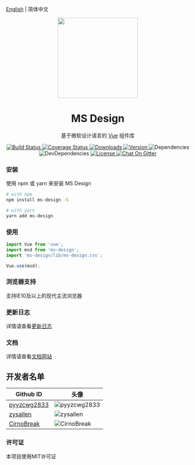 [English](./README.md) | 简体中文

<p align="center" style="text-align:center;">
    <a href="https://ms-design.github.io/">
        <img width="220" src="https://raw.githubusercontent.com/ms-design/ms-design/master/docs/.vuepress/public/logo.png">
    </a>
</p>

<h1 align="center" style="text-align:center;">MS Design</h1>

<p align="center" style="text-align:center;margin: 10px 0;">
    基于微软设计语言的 <a href="https://cn.vuejs.org/">Vue</a> 组件库
</p>

<p align="center" style="text-align:center;">
    <a href="https://travis-ci.com/ms-design/ms-design">
        <img src="https://img.shields.io/travis/com/ms-design/ms-design.svg?style=flat-square" alt="Build Status">
    </a>
    <a href="https://codecov.io/gh/ms-design/ms-design">
        <img src="https://img.shields.io/codecov/c/github/ms-design/ms-design.svg?style=flat-square" alt="Coverage Status">
    </a>
    <a href="https://npmcharts.com/compare/ms-design?minimal=true">
        <img src="https://img.shields.io/npm/dm/ms-design.svg?style=flat-square" alt="Downloads">
    </a>
    <a href="https://www.npmjs.com/package/ms-design">
        <img src="https://img.shields.io/npm/v/ms-design.svg?style=flat-square" alt="Version">
    </a>
    <a>
        <img src="https://img.shields.io/david/ms-design/ms-design.svg?style=flat-square" alt="Dependencies">
    </a>
    <a>
        <img src="https://img.shields.io/david/dev/ms-design/ms-design.svg?style=flat-square" alt="DevDependencies">
    </a>
    <a href="https://www.npmjs.com/package/ms-design">
        <img src="https://img.shields.io/npm/l/ms-design.svg?style=flat-square" alt="License">
    </a>
    <a href="https://gitter.im/ms-design/ms-design">
        <img src="https://img.shields.io/gitter/room/ms-design/ms-design.svg?style=flat-square" alt="Chat On Gitter">
    </a>
</p>

### 安装

使用 npm 或 yarn 来安装 MS Design

```bash
# with npm
npm install ms-design -S

# with yarn
yarn add ms-design
```

### 使用

```javascript
import Vue from 'vue';
import msd from 'ms-design';
import 'ms-design/lib/ms-design.css';

Vue.use(msd);
```

### 浏览器支持

支持IE10及以上的现代主流浏览器

### 更新日志

详情请查看[更新日志](https://github.com/ms-design/ms-design/blob/master/CHANGELOG.zh-CN.md)

### 文档

详情请查看[文档网站](https://ms-design.github.io/)

## 开发者名单
| Github ID | 头像 |
| ------------ | ------------ |
| [pyyzcwg2833](https://github.com/pyyzcwg2833 "pyyzcwg2833") | ![pyyzcwg2833](https://avatars3.githubusercontent.com/u/24390069?s=60&v=4 "pyyzcwg2833") |
| [zysallen](https://github.com/zysallen "zysallen") | ![zysallen](https://avatars3.githubusercontent.com/u/23287111?s=60&v=4 "zysallen") |
| [CirnoBreak](https://github.com/CirnoBreak "CirnoBreak") | ![CirnoBreak](https://avatars3.githubusercontent.com/u/18510256?s=60&v=4 "CirnoBreak") |

### 许可证

本项目使用MIT许可证